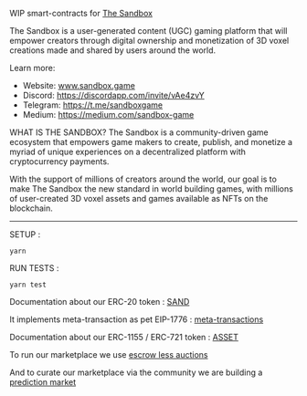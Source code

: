 WIP smart-contracts for [The Sandbox](https://sandbox.game)

The Sandbox is a user-generated content (UGC) gaming platform that will empower creators through digital ownership and monetization of 3D voxel creations made and shared by users around the world.

Learn more:
- Website: www.sandbox.game
- Discord: https://discordapp.com/invite/vAe4zvY
- Telegram: https://t.me/sandboxgame
- Medium: https://medium.com/sandbox-game

WHAT IS THE SANDBOX?
The Sandbox is a community-driven game ecosystem that empowers game makers to create, publish, and monetize a myriad of unique experiences on a decentralized platform with cryptocurrency payments.

With the support of millions of creators around the world, our goal is to make The Sandbox the new standard in world building games, with millions of user-created 3D voxel assets and games available as NFTs on the blockchain.


-----------

SETUP :

```
yarn
```

RUN TESTS :

```
yarn test
```

Documentation about our ERC-20 token  : [SAND](documentation/Sand.md)

It implements meta-transaction as pet EIP-1776 : [meta-transactions](documentation/meta_transactions.md)

Documentation about our ERC-1155 / ERC-721 token  : [ASSET](documentation/Asset.md)

To run our marketplace we use [escrow less auctions](documentation/escrow_less_auctions.md)

And to curate our marketplace via the community we are building a [prediction market](documentation/curation.md)
